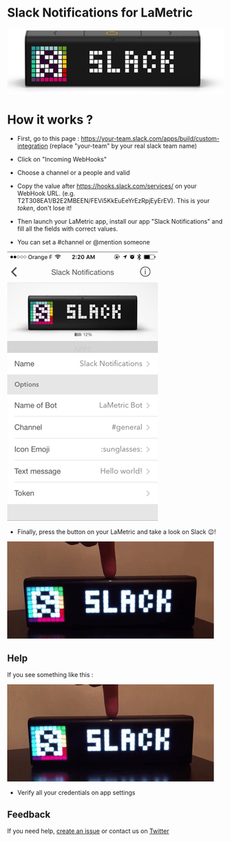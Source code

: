 # Slack Notifications for LaMetric

![LaMetric Slack Index](https://raw.githubusercontent.com/pgrimaud/lametric-slack/master/images/slack.png)

# How it works ?

 - First, go to this page : https://your-team.slack.com/apps/build/custom-integration (replace "your-team" by your real slack team name)

 - Click on "Incoming WebHooks"

 - Choose a channel or a people and valid
 
 - Copy the value after https://hooks.slack.com/services/ on your WebHook URL. (e.g. T2T308EA1/B2E2MBEEN/FEVi5KkEuEeYrEzRpjEyErEV). This is your *token*, don't lose it!
   
 - Then launch your LaMetric app, install our app "Slack Notifications" and fill all the fields with correct values.
 
 - You can set a #channel or @mention someone
 
 ![LaMetric Slack App](https://raw.githubusercontent.com/pgrimaud/lametric-slack/master/images/app.png)
 
 - Finally, press the button on your LaMetric and take a look on Slack :wink:!
 
 ![LaMetric Slack Ok](https://raw.githubusercontent.com/pgrimaud/lametric-slack/master/images/ok.gif)

## Help

If you see something like this :

 ![LaMetric Slack Ko](https://raw.githubusercontent.com/pgrimaud/lametric-slack/master/images/ko.gif)

 - Verify all your credentials on app settings

## Feedback

If you need help, [create an issue](https://github.com/pgrimaud/lametric-slack/issues) or contact us on [Twitter](http://twitter.com/pgrimaud_)